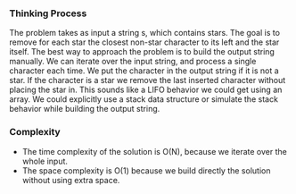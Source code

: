### Thinking Process

The problem takes as input a string s, which contains stars. The goal is to remove for each star the closest non-star character to its left and the star itself.
The best way to approach the problem is to build the output string manually. We can iterate over the input string, and process a single character each time. We put the character in the output string if it is not a star. If the character is a star we remove the last inserted character without placing the star in.
This sounds like a LIFO behavior we could get using an array. We could explicitly use a stack data structure or simulate the stack behavior while building the output string.

### Complexity

* The time complexity of the solution is O(N), because we iterate over the whole input. 
* The space complexity is O(1) because we build directly the solution without using extra space. 
